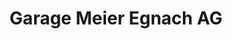 ---
title: "Garage Meier Egnach AG"
url: /egnach/garage-meier-egnach-ag-romanshornerstrasse/
shop: Autohaus
---